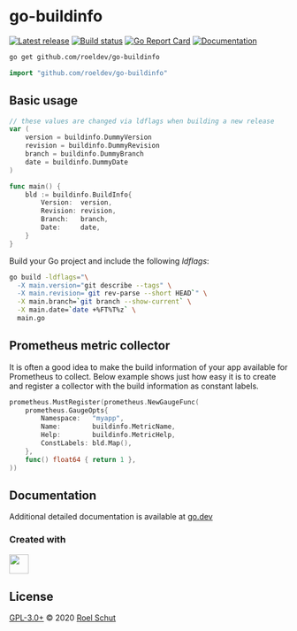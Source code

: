 go-buildinfo
============

[![Latest release][latest-release-img]][latest-release-url]
[![Build status][build-status-img]][build-status-url]
[![Go Report Card][report-img]][report-url]
[![Documentation][doc-img]][doc-url]

[latest-release-img]: https://img.shields.io/github/release/roeldev/go-buildinfo.svg?label=latest
[latest-release-url]: https://github.com/roeldev/go-buildinfo/releases
[build-status-img]: https://github.com/roeldev/go-buildinfo/workflows/Go/badge.svg
[build-status-url]: https://github.com/roeldev/go-buildinfo/actions?query=workflow%3AGo
[report-img]: https://goreportcard.com/badge/github.com/roeldev/go-buildinfo
[report-url]: https://goreportcard.com/report/github.com/roeldev/go-buildinfo
[doc-img]: https://godoc.org/github.com/roeldev/go-buildinfo?status.svg
[doc-url]: https://pkg.go.dev/github.com/roeldev/go-buildinfo


```sh
go get github.com/roeldev/go-buildinfo
```
```go
import "github.com/roeldev/go-buildinfo"
```

## Basic usage

```go
// these values are changed via ldflags when building a new release
var (
	version = buildinfo.DummyVersion
	revision = buildinfo.DummyRevision
	branch = buildinfo.DummyBranch
	date = buildinfo.DummyDate
)

func main() {
	bld := buildinfo.BuildInfo{
		Version:  version,
		Revision: revision,
		Branch:   branch,
		Date:     date,
	}
}
```

Build your Go project and include the following _ldflags_:
```sh
go build -ldflags="\
  -X main.version="git describe --tags" \
  -X main.revision=`git rev-parse --short HEAD`" \
  -X main.branch=`git branch --show-current` \
  -X main.date=`date +%FT%T%z` \
  main.go
```


## Prometheus metric collector
It is often a good idea to make the build information of your app available for Prometheus to collect. Below example shows just how easy it is to create and register a collector with the build information as constant labels.
```go
prometheus.MustRegister(prometheus.NewGaugeFunc(
    prometheus.GaugeOpts{
        Namespace:   "myapp",
        Name:        buildinfo.MetricName,
        Help:        buildinfo.MetricHelp,
        ConstLabels: bld.Map(),
    },
    func() float64 { return 1 },
))
```


## Documentation
Additional detailed documentation is available at [go.dev][doc-url]


### Created with
<a href="https://www.jetbrains.com/?from=roeldev" target="_blank"><img src="https://pbs.twimg.com/profile_images/1206615658638856192/eiS7UWLo_400x400.jpg" width="35" /></a>


## License
[GPL-3.0+](LICENSE) © 2020 [Roel Schut](https://roelschut.nl)
